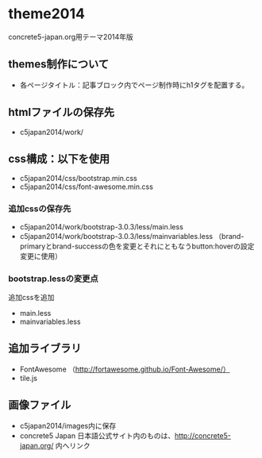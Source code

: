 theme2014
=========

concrete5-japan.org用テーマ2014年版

## themes制作について
* 各ページタイトル：記事ブロック内でページ制作時にh1タグを配置する。

## htmlファイルの保存先
* c5japan2014/work/

## css構成：以下を使用
* c5japan2014/css/bootstrap.min.css
* c5japan2014/css/font-awesome.min.css

### 追加cssの保存先
* c5japan2014/work/bootstrap-3.0.3/less/main.less
* c5japan2014/work/bootstrap-3.0.3/less/mainvariables.less
（brand-primaryとbrand-successの色を変更とそれにともなうbutton:hoverの設定変更に使用）

### bootstrap.lessの変更点
追加cssを追加
* main.less
* mainvariables.less

## 追加ライブラリ
* FontAwesome （http://fortawesome.github.io/Font-Awesome/）
* tile.js

## 画像ファイル
* c5japan2014/images内に保存
* concrete5 Japan 日本語公式サイト内のものは、http://concrete5-japan.org/ 内へリンク
